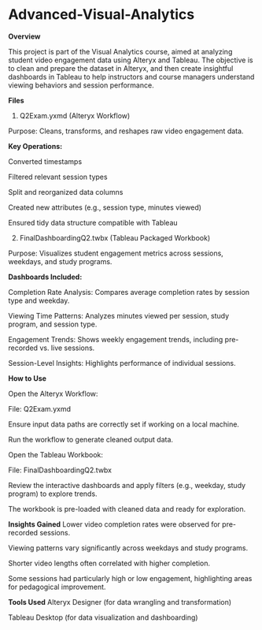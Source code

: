 # Advanced-Visual-Analytics

**Overview**

This project is part of the Visual Analytics course, aimed at analyzing student video engagement data using Alteryx and Tableau. The objective is to clean and prepare the dataset in Alteryx, and then create insightful dashboards in Tableau to help instructors and course managers understand viewing behaviors and session performance.

**Files**

1. Q2Exam.yxmd (Alteryx Workflow)
   
Purpose: Cleans, transforms, and reshapes raw video engagement data.

**Key Operations:**

Converted timestamps

Filtered relevant session types

Split and reorganized data columns

Created new attributes (e.g., session type, minutes viewed)

Ensured tidy data structure compatible with Tableau

2. FinalDashboardingQ2.twbx (Tableau Packaged Workbook)
   
Purpose: Visualizes student engagement metrics across sessions, weekdays, and study programs.

**Dashboards Included:**

Completion Rate Analysis: Compares average completion rates by session type and weekday.

Viewing Time Patterns: Analyzes minutes viewed per session, study program, and session type.

Engagement Trends: Shows weekly engagement trends, including pre-recorded vs. live sessions.

Session-Level Insights: Highlights performance of individual sessions.

**How to Use**

Open the Alteryx Workflow:

File: Q2Exam.yxmd

Ensure input data paths are correctly set if working on a local machine.

Run the workflow to generate cleaned output data.

Open the Tableau Workbook:

File: FinalDashboardingQ2.twbx

Review the interactive dashboards and apply filters (e.g., weekday, study program) to explore trends.

The workbook is pre-loaded with cleaned data and ready for exploration.

**Insights Gained**
Lower video completion rates were observed for pre-recorded sessions.

Viewing patterns vary significantly across weekdays and study programs.

Shorter video lengths often correlated with higher completion.

Some sessions had particularly high or low engagement, highlighting areas for pedagogical improvement.

**Tools Used**
Alteryx Designer (for data wrangling and transformation)

Tableau Desktop (for data visualization and dashboarding)
